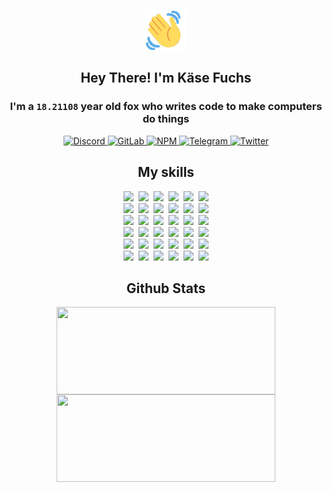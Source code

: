 <div><p align=center><img src=./resources/images/wave.gif width=64px height=64px></p><h2 align=center>Hey There! I'm Käse Fuchs</h2><h3 align=center>I'm a <code>18.21108</code> year old fox who writes code to make computers do things</h3><p align=center><a href=https://discord.com/users/507526681125322772><img alt=Discord src="https://img.shields.io/badge/Discord-5865F2?logo=discord&logoColor=white&style=flat-square#58965215b93ae9570045fcbbebb9187d"> </a><a href=https://gitlab.com/kasefuchs><img alt=GitLab src="https://img.shields.io/badge/GitLab-330F63?logo=gitlab&logoColor=white&style=flat-square#58965215b93ae9570045fcbbebb9187d"> </a><a href=https://npmjs.com/~kasefuchs><img alt=NPM src="https://img.shields.io/badge/NPM-CB3837?logo=npm&logoColor=white&style=flat-square#58965215b93ae9570045fcbbebb9187d"> </a><a href=https://t.me/kasefuchs><img alt=Telegram src="https://img.shields.io/badge/Telegram-2CA5E0?logo=telegram&logoColor=white&style=flat-square#58965215b93ae9570045fcbbebb9187d"> </a><a href=https://twitter.com/kasefuchs><img alt=Twitter src="https://img.shields.io/badge/Twitter-1DA1F2?logo=twitter&logoColor=white&style=flat-square#58965215b93ae9570045fcbbebb9187d"></a></p><h2 align=center>My skills</h2><p align=center><a href=https://aws.amazon.com/ ><picture><source srcset="https://skillicons.dev/icons?i=aws&theme=dark#58965215b93ae9570045fcbbebb9187d" media="(prefers-color-scheme: dark)"><source srcset="https://skillicons.dev/icons?i=aws&theme=light#58965215b93ae9570045fcbbebb9187d" media="(prefers-color-scheme: light), (prefers-color-scheme: no-preference)"><img src="https://skillicons.dev/icons?i=aws&theme=light#58965215b93ae9570045fcbbebb9187d"></picture></a>&nbsp;&nbsp;<a href=https://en.wikipedia.org/wiki/Bash_(Unix_shell)><picture><source srcset="https://skillicons.dev/icons?i=bash&theme=dark#58965215b93ae9570045fcbbebb9187d" media="(prefers-color-scheme: dark)"><source srcset="https://skillicons.dev/icons?i=bash&theme=light#58965215b93ae9570045fcbbebb9187d" media="(prefers-color-scheme: light), (prefers-color-scheme: no-preference)"><img src="https://skillicons.dev/icons?i=bash&theme=light#58965215b93ae9570045fcbbebb9187d"></picture></a>&nbsp;&nbsp;<a href=https://discord.com/developers/docs><picture><source srcset="https://skillicons.dev/icons?i=bots&theme=dark#58965215b93ae9570045fcbbebb9187d" media="(prefers-color-scheme: dark)"><source srcset="https://skillicons.dev/icons?i=bots&theme=light#58965215b93ae9570045fcbbebb9187d" media="(prefers-color-scheme: light), (prefers-color-scheme: no-preference)"><img src="https://skillicons.dev/icons?i=bots&theme=light#58965215b93ae9570045fcbbebb9187d"></picture></a>&nbsp;&nbsp;<a href=https://www.cloudflare.com/ ><picture><source srcset="https://skillicons.dev/icons?i=cloudflare&theme=dark#58965215b93ae9570045fcbbebb9187d" media="(prefers-color-scheme: dark)"><source srcset="https://skillicons.dev/icons?i=cloudflare&theme=light#58965215b93ae9570045fcbbebb9187d" media="(prefers-color-scheme: light), (prefers-color-scheme: no-preference)"><img src="https://skillicons.dev/icons?i=cloudflare&theme=light#58965215b93ae9570045fcbbebb9187d"></picture></a>&nbsp;&nbsp;<a href=https://en.wikipedia.org/wiki/CSS><picture><source srcset="https://skillicons.dev/icons?i=css&theme=dark#58965215b93ae9570045fcbbebb9187d" media="(prefers-color-scheme: dark)"><source srcset="https://skillicons.dev/icons?i=css&theme=light#58965215b93ae9570045fcbbebb9187d" media="(prefers-color-scheme: light), (prefers-color-scheme: no-preference)"><img src="https://skillicons.dev/icons?i=css&theme=light#58965215b93ae9570045fcbbebb9187d"></picture></a>&nbsp;&nbsp;<a href=https://www.docker.com/ ><picture><source srcset="https://skillicons.dev/icons?i=docker&theme=dark#58965215b93ae9570045fcbbebb9187d" media="(prefers-color-scheme: dark)"><source srcset="https://skillicons.dev/icons?i=docker&theme=light#58965215b93ae9570045fcbbebb9187d" media="(prefers-color-scheme: light), (prefers-color-scheme: no-preference)"><img src="https://skillicons.dev/icons?i=docker&theme=light#58965215b93ae9570045fcbbebb9187d"></picture></a><br><a href=https://www.electronjs.org/ ><picture><source srcset="https://skillicons.dev/icons?i=electron&theme=dark#58965215b93ae9570045fcbbebb9187d" media="(prefers-color-scheme: dark)"><source srcset="https://skillicons.dev/icons?i=electron&theme=light#58965215b93ae9570045fcbbebb9187d" media="(prefers-color-scheme: light), (prefers-color-scheme: no-preference)"><img src="https://skillicons.dev/icons?i=electron&theme=light#58965215b93ae9570045fcbbebb9187d"></picture></a>&nbsp;&nbsp;<a href=https://expressjs.com/ ><picture><source srcset="https://skillicons.dev/icons?i=express&theme=dark#58965215b93ae9570045fcbbebb9187d" media="(prefers-color-scheme: dark)"><source srcset="https://skillicons.dev/icons?i=express&theme=light#58965215b93ae9570045fcbbebb9187d" media="(prefers-color-scheme: light), (prefers-color-scheme: no-preference)"><img src="https://skillicons.dev/icons?i=express&theme=light#58965215b93ae9570045fcbbebb9187d"></picture></a>&nbsp;&nbsp;<a href=https://www.figma.com/ ><picture><source srcset="https://skillicons.dev/icons?i=figma&theme=dark#58965215b93ae9570045fcbbebb9187d" media="(prefers-color-scheme: dark)"><source srcset="https://skillicons.dev/icons?i=figma&theme=light#58965215b93ae9570045fcbbebb9187d" media="(prefers-color-scheme: light), (prefers-color-scheme: no-preference)"><img src="https://skillicons.dev/icons?i=figma&theme=light#58965215b93ae9570045fcbbebb9187d"></picture></a>&nbsp;&nbsp;<a href=https://firebase.google.com/ ><picture><source srcset="https://skillicons.dev/icons?i=firebase&theme=dark#58965215b93ae9570045fcbbebb9187d" media="(prefers-color-scheme: dark)"><source srcset="https://skillicons.dev/icons?i=firebase&theme=light#58965215b93ae9570045fcbbebb9187d" media="(prefers-color-scheme: light), (prefers-color-scheme: no-preference)"><img src="https://skillicons.dev/icons?i=firebase&theme=light#58965215b93ae9570045fcbbebb9187d"></picture></a>&nbsp;&nbsp;<a href=https://flask.palletsprojects.com/ ><picture><source srcset="https://skillicons.dev/icons?i=flask&theme=dark#58965215b93ae9570045fcbbebb9187d" media="(prefers-color-scheme: dark)"><source srcset="https://skillicons.dev/icons?i=flask&theme=light#58965215b93ae9570045fcbbebb9187d" media="(prefers-color-scheme: light), (prefers-color-scheme: no-preference)"><img src="https://skillicons.dev/icons?i=flask&theme=light#58965215b93ae9570045fcbbebb9187d"></picture></a>&nbsp;&nbsp;<a href=https://cloud.google.com/ ><picture><source srcset="https://skillicons.dev/icons?i=gcp&theme=dark#58965215b93ae9570045fcbbebb9187d" media="(prefers-color-scheme: dark)"><source srcset="https://skillicons.dev/icons?i=gcp&theme=light#58965215b93ae9570045fcbbebb9187d" media="(prefers-color-scheme: light), (prefers-color-scheme: no-preference)"><img src="https://skillicons.dev/icons?i=gcp&theme=light#58965215b93ae9570045fcbbebb9187d"></picture></a><br><a href=https://git-scm.com/ ><picture><source srcset="https://skillicons.dev/icons?i=git&theme=dark#58965215b93ae9570045fcbbebb9187d" media="(prefers-color-scheme: dark)"><source srcset="https://skillicons.dev/icons?i=git&theme=light#58965215b93ae9570045fcbbebb9187d" media="(prefers-color-scheme: light), (prefers-color-scheme: no-preference)"><img src="https://skillicons.dev/icons?i=git&theme=light#58965215b93ae9570045fcbbebb9187d"></picture></a>&nbsp;&nbsp;<a href=https://github.com/ ><picture><source srcset="https://skillicons.dev/icons?i=github&theme=dark#58965215b93ae9570045fcbbebb9187d" media="(prefers-color-scheme: dark)"><source srcset="https://skillicons.dev/icons?i=github&theme=light#58965215b93ae9570045fcbbebb9187d" media="(prefers-color-scheme: light), (prefers-color-scheme: no-preference)"><img src="https://skillicons.dev/icons?i=github&theme=light#58965215b93ae9570045fcbbebb9187d"></picture></a>&nbsp;&nbsp;<a href=https://gitlab.com/ ><picture><source srcset="https://skillicons.dev/icons?i=gitlab&theme=dark#58965215b93ae9570045fcbbebb9187d" media="(prefers-color-scheme: dark)"><source srcset="https://skillicons.dev/icons?i=gitlab&theme=light#58965215b93ae9570045fcbbebb9187d" media="(prefers-color-scheme: light), (prefers-color-scheme: no-preference)"><img src="https://skillicons.dev/icons?i=gitlab&theme=light#58965215b93ae9570045fcbbebb9187d"></picture></a>&nbsp;&nbsp;<a href=https://www.heroku.com/ ><picture><source srcset="https://skillicons.dev/icons?i=heroku&theme=dark#58965215b93ae9570045fcbbebb9187d" media="(prefers-color-scheme: dark)"><source srcset="https://skillicons.dev/icons?i=heroku&theme=light#58965215b93ae9570045fcbbebb9187d" media="(prefers-color-scheme: light), (prefers-color-scheme: no-preference)"><img src="https://skillicons.dev/icons?i=heroku&theme=light#58965215b93ae9570045fcbbebb9187d"></picture></a>&nbsp;&nbsp;<a href=https://en.wikipedia.org/wiki/HTML><picture><source srcset="https://skillicons.dev/icons?i=html&theme=dark#58965215b93ae9570045fcbbebb9187d" media="(prefers-color-scheme: dark)"><source srcset="https://skillicons.dev/icons?i=html&theme=light#58965215b93ae9570045fcbbebb9187d" media="(prefers-color-scheme: light), (prefers-color-scheme: no-preference)"><img src="https://skillicons.dev/icons?i=html&theme=light#58965215b93ae9570045fcbbebb9187d"></picture></a>&nbsp;&nbsp;<a href=https://en.wikipedia.org/wiki/JavaScript><picture><source srcset="https://skillicons.dev/icons?i=js&theme=dark#58965215b93ae9570045fcbbebb9187d" media="(prefers-color-scheme: dark)"><source srcset="https://skillicons.dev/icons?i=js&theme=light#58965215b93ae9570045fcbbebb9187d" media="(prefers-color-scheme: light), (prefers-color-scheme: no-preference)"><img src="https://skillicons.dev/icons?i=js&theme=light#58965215b93ae9570045fcbbebb9187d"></picture></a><br><a href=https://en.wikipedia.org/wiki/Linux><picture><source srcset="https://skillicons.dev/icons?i=linux&theme=dark#58965215b93ae9570045fcbbebb9187d" media="(prefers-color-scheme: dark)"><source srcset="https://skillicons.dev/icons?i=linux&theme=light#58965215b93ae9570045fcbbebb9187d" media="(prefers-color-scheme: light), (prefers-color-scheme: no-preference)"><img src="https://skillicons.dev/icons?i=linux&theme=light#58965215b93ae9570045fcbbebb9187d"></picture></a>&nbsp;&nbsp;<a href=https://mui.com/ ><picture><source srcset="https://skillicons.dev/icons?i=materialui&theme=dark#58965215b93ae9570045fcbbebb9187d" media="(prefers-color-scheme: dark)"><source srcset="https://skillicons.dev/icons?i=materialui&theme=light#58965215b93ae9570045fcbbebb9187d" media="(prefers-color-scheme: light), (prefers-color-scheme: no-preference)"><img src="https://skillicons.dev/icons?i=materialui&theme=light#58965215b93ae9570045fcbbebb9187d"></picture></a>&nbsp;&nbsp;<a href=https://en.wikipedia.org/wiki/Markdown><picture><source srcset="https://skillicons.dev/icons?i=md&theme=dark#58965215b93ae9570045fcbbebb9187d" media="(prefers-color-scheme: dark)"><source srcset="https://skillicons.dev/icons?i=md&theme=light#58965215b93ae9570045fcbbebb9187d" media="(prefers-color-scheme: light), (prefers-color-scheme: no-preference)"><img src="https://skillicons.dev/icons?i=md&theme=light#58965215b93ae9570045fcbbebb9187d"></picture></a>&nbsp;&nbsp;<a href=https://www.mongodb.com/ ><picture><source srcset="https://skillicons.dev/icons?i=mongodb&theme=dark#58965215b93ae9570045fcbbebb9187d" media="(prefers-color-scheme: dark)"><source srcset="https://skillicons.dev/icons?i=mongodb&theme=light#58965215b93ae9570045fcbbebb9187d" media="(prefers-color-scheme: light), (prefers-color-scheme: no-preference)"><img src="https://skillicons.dev/icons?i=mongodb&theme=light#58965215b93ae9570045fcbbebb9187d"></picture></a>&nbsp;&nbsp;<a href=https://www.mysql.com/ ><picture><source srcset="https://skillicons.dev/icons?i=mysql&theme=dark#58965215b93ae9570045fcbbebb9187d" media="(prefers-color-scheme: dark)"><source srcset="https://skillicons.dev/icons?i=mysql&theme=light#58965215b93ae9570045fcbbebb9187d" media="(prefers-color-scheme: light), (prefers-color-scheme: no-preference)"><img src="https://skillicons.dev/icons?i=mysql&theme=light#58965215b93ae9570045fcbbebb9187d"></picture></a>&nbsp;&nbsp;<a href=https://nextjs.org/ ><picture><source srcset="https://skillicons.dev/icons?i=nextjs&theme=dark#58965215b93ae9570045fcbbebb9187d" media="(prefers-color-scheme: dark)"><source srcset="https://skillicons.dev/icons?i=nextjs&theme=light#58965215b93ae9570045fcbbebb9187d" media="(prefers-color-scheme: light), (prefers-color-scheme: no-preference)"><img src="https://skillicons.dev/icons?i=nextjs&theme=light#58965215b93ae9570045fcbbebb9187d"></picture></a><br><a href=https://nodejs.org/en/ ><picture><source srcset="https://skillicons.dev/icons?i=nodejs&theme=dark#58965215b93ae9570045fcbbebb9187d" media="(prefers-color-scheme: dark)"><source srcset="https://skillicons.dev/icons?i=nodejs&theme=light#58965215b93ae9570045fcbbebb9187d" media="(prefers-color-scheme: light), (prefers-color-scheme: no-preference)"><img src="https://skillicons.dev/icons?i=nodejs&theme=light#58965215b93ae9570045fcbbebb9187d"></picture></a>&nbsp;&nbsp;<a href=https://www.postgresql.org/ ><picture><source srcset="https://skillicons.dev/icons?i=postgres&theme=dark#58965215b93ae9570045fcbbebb9187d" media="(prefers-color-scheme: dark)"><source srcset="https://skillicons.dev/icons?i=postgres&theme=light#58965215b93ae9570045fcbbebb9187d" media="(prefers-color-scheme: light), (prefers-color-scheme: no-preference)"><img src="https://skillicons.dev/icons?i=postgres&theme=light#58965215b93ae9570045fcbbebb9187d"></picture></a>&nbsp;&nbsp;<a href=https://learn.microsoft.com/en-us/powershell/ ><picture><source srcset="https://skillicons.dev/icons?i=powershell&theme=dark#58965215b93ae9570045fcbbebb9187d" media="(prefers-color-scheme: dark)"><source srcset="https://skillicons.dev/icons?i=powershell&theme=light#58965215b93ae9570045fcbbebb9187d" media="(prefers-color-scheme: light), (prefers-color-scheme: no-preference)"><img src="https://skillicons.dev/icons?i=powershell&theme=light#58965215b93ae9570045fcbbebb9187d"></picture></a>&nbsp;&nbsp;<a href=https://www.python.org/ ><picture><source srcset="https://skillicons.dev/icons?i=py&theme=dark#58965215b93ae9570045fcbbebb9187d" media="(prefers-color-scheme: dark)"><source srcset="https://skillicons.dev/icons?i=py&theme=light#58965215b93ae9570045fcbbebb9187d" media="(prefers-color-scheme: light), (prefers-color-scheme: no-preference)"><img src="https://skillicons.dev/icons?i=py&theme=light#58965215b93ae9570045fcbbebb9187d"></picture></a>&nbsp;&nbsp;<a href=https://www.raspberrypi.org/ ><picture><source srcset="https://skillicons.dev/icons?i=raspberrypi&theme=dark#58965215b93ae9570045fcbbebb9187d" media="(prefers-color-scheme: dark)"><source srcset="https://skillicons.dev/icons?i=raspberrypi&theme=light#58965215b93ae9570045fcbbebb9187d" media="(prefers-color-scheme: light), (prefers-color-scheme: no-preference)"><img src="https://skillicons.dev/icons?i=raspberrypi&theme=light#58965215b93ae9570045fcbbebb9187d"></picture></a>&nbsp;&nbsp;<a href=https://reactjs.org/ ><picture><source srcset="https://skillicons.dev/icons?i=react&theme=dark#58965215b93ae9570045fcbbebb9187d" media="(prefers-color-scheme: dark)"><source srcset="https://skillicons.dev/icons?i=react&theme=light#58965215b93ae9570045fcbbebb9187d" media="(prefers-color-scheme: light), (prefers-color-scheme: no-preference)"><img src="https://skillicons.dev/icons?i=react&theme=light#58965215b93ae9570045fcbbebb9187d"></picture></a><br><a href=https://redux.js.org/ ><picture><source srcset="https://skillicons.dev/icons?i=redux&theme=dark#58965215b93ae9570045fcbbebb9187d" media="(prefers-color-scheme: dark)"><source srcset="https://skillicons.dev/icons?i=redux&theme=light#58965215b93ae9570045fcbbebb9187d" media="(prefers-color-scheme: light), (prefers-color-scheme: no-preference)"><img src="https://skillicons.dev/icons?i=redux&theme=light#58965215b93ae9570045fcbbebb9187d"></picture></a>&nbsp;&nbsp;<a href=https://en.wikipedia.org/wiki/Regular_expression><picture><source srcset="https://skillicons.dev/icons?i=regex&theme=dark#58965215b93ae9570045fcbbebb9187d" media="(prefers-color-scheme: dark)"><source srcset="https://skillicons.dev/icons?i=regex&theme=light#58965215b93ae9570045fcbbebb9187d" media="(prefers-color-scheme: light), (prefers-color-scheme: no-preference)"><img src="https://skillicons.dev/icons?i=regex&theme=light#58965215b93ae9570045fcbbebb9187d"></picture></a>&nbsp;&nbsp;<a href=https://en.wikipedia.org/wiki/Sass_(stylesheet_language)><picture><source srcset="https://skillicons.dev/icons?i=sass&theme=dark#58965215b93ae9570045fcbbebb9187d" media="(prefers-color-scheme: dark)"><source srcset="https://skillicons.dev/icons?i=sass&theme=light#58965215b93ae9570045fcbbebb9187d" media="(prefers-color-scheme: light), (prefers-color-scheme: no-preference)"><img src="https://skillicons.dev/icons?i=sass&theme=light#58965215b93ae9570045fcbbebb9187d"></picture></a>&nbsp;&nbsp;<a href=https://www.typescriptlang.org/ ><picture><source srcset="https://skillicons.dev/icons?i=ts&theme=dark#58965215b93ae9570045fcbbebb9187d" media="(prefers-color-scheme: dark)"><source srcset="https://skillicons.dev/icons?i=ts&theme=light#58965215b93ae9570045fcbbebb9187d" media="(prefers-color-scheme: light), (prefers-color-scheme: no-preference)"><img src="https://skillicons.dev/icons?i=ts&theme=light#58965215b93ae9570045fcbbebb9187d"></picture></a>&nbsp;&nbsp;<a href=https://unity.com/ ><picture><source srcset="https://skillicons.dev/icons?i=unity&theme=dark#58965215b93ae9570045fcbbebb9187d" media="(prefers-color-scheme: dark)"><source srcset="https://skillicons.dev/icons?i=unity&theme=light#58965215b93ae9570045fcbbebb9187d" media="(prefers-color-scheme: light), (prefers-color-scheme: no-preference)"><img src="https://skillicons.dev/icons?i=unity&theme=light#58965215b93ae9570045fcbbebb9187d"></picture></a>&nbsp;&nbsp;<a href=https://workers.cloudflare.com/ ><picture><source srcset="https://skillicons.dev/icons?i=workers&theme=dark#58965215b93ae9570045fcbbebb9187d" media="(prefers-color-scheme: dark)"><source srcset="https://skillicons.dev/icons?i=workers&theme=light#58965215b93ae9570045fcbbebb9187d" media="(prefers-color-scheme: light), (prefers-color-scheme: no-preference)"><img src="https://skillicons.dev/icons?i=workers&theme=light#58965215b93ae9570045fcbbebb9187d"></picture></a><br></p><h2 align=center>Github Stats</h2><p align=center><picture><source srcset="https://github-readme-stats-kasefuchs.vercel.app/api/?count_private=true&hide_border=true&hide_rank=true&line_height=20&hide_title=true&username=Kasefuchs&theme=dark#58965215b93ae9570045fcbbebb9187d" media="(prefers-color-scheme: dark)"><source srcset="https://github-readme-stats-kasefuchs.vercel.app/api/?count_private=true&hide_border=true&hide_rank=true&line_height=20&hide_title=true&username=Kasefuchs&theme=light#58965215b93ae9570045fcbbebb9187d" media="(prefers-color-scheme: light), (prefers-color-scheme: no-preference)"><img align=middle width=350 height=140 src="https://github-readme-stats-kasefuchs.vercel.app/api/?count_private=true&hide_border=true&hide_rank=true&line_height=20&hide_title=true&username=Kasefuchs&theme=light#58965215b93ae9570045fcbbebb9187d"></picture><picture><source srcset="https://github-readme-stats-kasefuchs.vercel.app/api/top-langs/?count_private=true&hide_border=true&layout=compact&username=Kasefuchs&theme=dark#58965215b93ae9570045fcbbebb9187d" media="(prefers-color-scheme: dark)"><source srcset="https://github-readme-stats-kasefuchs.vercel.app/api/top-langs/?count_private=true&hide_border=true&layout=compact&username=Kasefuchs&theme=light#58965215b93ae9570045fcbbebb9187d" media="(prefers-color-scheme: light), (prefers-color-scheme: no-preference)"><img align=middle width=350 height=140 src="https://github-readme-stats-kasefuchs.vercel.app/api/top-langs/?count_private=true&hide_border=true&layout=compact&username=Kasefuchs&theme=light#58965215b93ae9570045fcbbebb9187d"></picture></p><img src="https://hit.yhype.me/github/profile?user_id=64592097#58965215b93ae9570045fcbbebb9187d" alt=""></div>